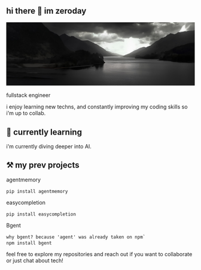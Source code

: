 ## hi there 👋 im zeroday
![image](https://github.com/zeroday13/zeroday13/blob/main/mountains.png)

fullstack engineer

i enjoy learning new techns, and constantly improving my coding skills so i'm up to collab.

## 🌱 currently learning

i'm currently diving deeper into AI.

## ⚒️ my prev projects

agentmemory

    pip install agentmemory

easycompletion

    pip install easycompletion

Bgent

    why bgent? because 'agent' was already taken on npm`
    npm install bgent

feel free to explore my repositories and reach out if you want to collaborate or just chat about tech!
